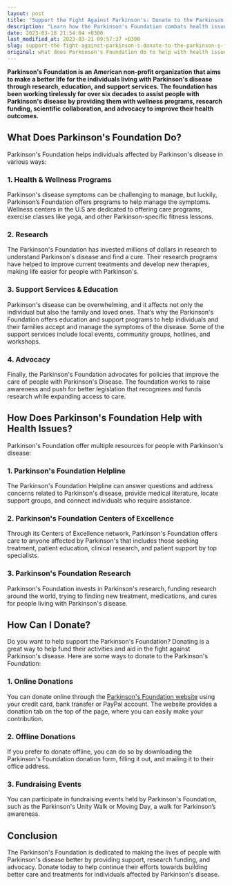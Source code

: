 ```yaml
---
layout: post
title: "Support the Fight Against Parkinson's: Donate to the Parkinson's Foundation"
description: "Learn how the Parkinson's Foundation combats health issues and provides support for those affected by Parkinson's disease through their charitable efforts. Find out how you can make a difference by making a donation today."
date: 2023-03-18 21:54:04 +0300
last_modified_at: 2023-03-21 09:57:37 +0300
slug: support-the-fight-against-parkinson-s-donate-to-the-parkinson-s-foundation
original: what does Parkinson's Foundation do to help with health issues as a charity, how do they do it, how can i donate?
---
```

**Parkinson's Foundation is an American non-profit organization that aims to make a better life for the individuals living with Parkinson's disease through research, education, and support services. The foundation has been working tirelessly for over six decades to assist people with Parkinson's disease by providing them with wellness programs, research funding, scientific collaboration, and advocacy to improve their health outcomes.**

## What Does Parkinson's Foundation Do?

Parkinson's Foundation helps individuals affected by Parkinson's disease in various ways:

### 1\. Health & Wellness Programs

Parkinson's disease symptoms can be challenging to manage, but luckily, Parkinson’s Foundation offers programs to help manage the symptoms. Wellness centers in the U.S are dedicated to offering care programs, exercise classes like yoga, and other Parkinson-specific fitness lessons.

### 2\. Research

The Parkinson's Foundation has invested millions of dollars in research to understand Parkinson's disease and find a cure. Their research programs have helped to improve current treatments and develop new therapies, making life easier for people with Parkinson's.

### 3\. Support Services & Education

Parkinson's disease can be overwhelming, and it affects not only the individual but also the family and loved ones. That’s why the Parkinson's Foundation offers education and support programs to help individuals and their families accept and manage the symptoms of the disease. Some of the support services include local events, community groups, hotlines, and workshops.

### 4\. Advocacy

Finally, the Parkinson's Foundation advocates for policies that improve the care of people with Parkinson's Disease. The foundation works to raise awareness and push for better legislation that recognizes and funds research while expanding access to care.

## How Does Parkinson's Foundation Help with Health Issues?

Parkinson's Foundation offer multiple resources for people with Parkinson's disease:

### 1\. Parkinson's Foundation Helpline

The Parkinson's Foundation Helpline can answer questions and address concerns related to Parkinson's disease, provide medical literature, locate support groups, and connect individuals who require assistance.

### 2\. Parkinson's Foundation Centers of Excellence

Through its Centers of Excellence network, Parkinson's Foundation offers care to anyone affected by Parkinson's that includes those seeking treatment, patient education, clinical research, and patient support by top specialists.

### 3\. Parkinson's Foundation Research

Parkinson's Foundation invests in Parkinson's research, funding research around the world, trying to finding new treatment, medications, and cures for people living with Parkinson's disease.

## How Can I Donate?

Do you want to help support the Parkinson's Foundation? Donating is a great way to help fund their activities and aid in the fight against Parkinson's disease. Here are some ways to donate to the Parkinson's Foundation:

### 1\. Online Donations

You can donate online through the [Parkinson's Foundation website](https://www.parkinson.org/) using your credit card, bank transfer or PayPal account. The website provides a donation tab on the top of the page, where you can easily make your contribution.

### 2\. Offline Donations

If you prefer to donate offline, you can do so by downloading the Parkinson's Foundation donation form, filling it out, and mailing it to their office address.

### 3\. Fundraising Events

You can participate in fundraising events held by Parkinson's Foundation, such as the Parkinson's Unity Walk or Moving Day, a walk for Parkinson’s awareness.

## Conclusion

The Parkinson's Foundation is dedicated to making the lives of people with Parkinson's disease better by providing support, research funding, and advocacy. Donate today to help continue their efforts towards building better care and treatments for individuals affected by Parkinson's disease.